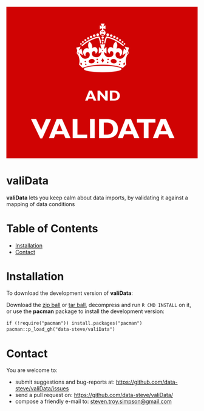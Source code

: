 ![](inst/img/and-validata.png)

valiData
============


**valiData** lets you keep calm about data imports, by validating it against a mapping of data conditions


Table of Contents
============

-   [Installation](#installation)
-   [Contact](#contact)

Installation
============


To download the development version of **valiData**:

Download the [zip ball](https://github.com/data-steve/valiData/zipball/master) or [tar ball](https://github.com/data-steve/valiData/tarball/master), decompress
and run `R CMD INSTALL` on it, or use the **pacman** package to install
the development version:

    if (!require("pacman")) install.packages("pacman")
    pacman::p_load_gh("data-steve/valiData")

Contact
=======

You are welcome to: 
- submit suggestions and bug-reports at: <https://github.com/data-steve/valiData/issues> 
- send a pull request on:
<https://github.com/data-steve/valiData/> 
- compose a friendly e-mail to: <steven.troy.simpson@gmail.com>
